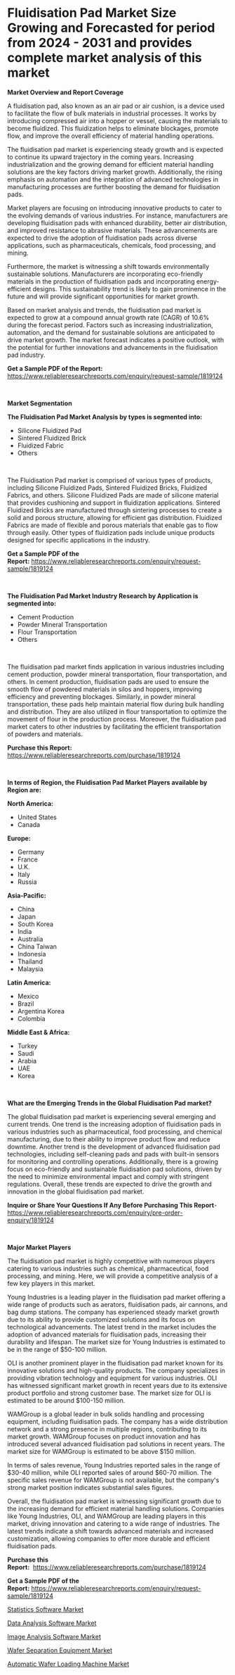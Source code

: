 <p><h1>Fluidisation Pad Market Size Growing and Forecasted for period from 2024 - 2031 and provides complete market analysis of this market</h1></p><p><strong>Market Overview and Report Coverage</strong></p>
<p><p>A fluidisation pad, also known as an air pad or air cushion, is a device used to facilitate the flow of bulk materials in industrial processes. It works by introducing compressed air into a hopper or vessel, causing the materials to become fluidized. This fluidization helps to eliminate blockages, promote flow, and improve the overall efficiency of material handling operations.</p><p>The fluidisation pad market is experiencing steady growth and is expected to continue its upward trajectory in the coming years. Increasing industrialization and the growing demand for efficient material handling solutions are the key factors driving market growth. Additionally, the rising emphasis on automation and the integration of advanced technologies in manufacturing processes are further boosting the demand for fluidisation pads.</p><p>Market players are focusing on introducing innovative products to cater to the evolving demands of various industries. For instance, manufacturers are developing fluidisation pads with enhanced durability, better air distribution, and improved resistance to abrasive materials. These advancements are expected to drive the adoption of fluidisation pads across diverse applications, such as pharmaceuticals, chemicals, food processing, and mining.</p><p>Furthermore, the market is witnessing a shift towards environmentally sustainable solutions. Manufacturers are incorporating eco-friendly materials in the production of fluidisation pads and incorporating energy-efficient designs. This sustainability trend is likely to gain prominence in the future and will provide significant opportunities for market growth.</p><p>Based on market analysis and trends, the fluidisation pad market is expected to grow at a compound annual growth rate (CAGR) of 10.6% during the forecast period. Factors such as increasing industrialization, automation, and the demand for sustainable solutions are anticipated to drive market growth. The market forecast indicates a positive outlook, with the potential for further innovations and advancements in the fluidisation pad industry.</p></p>
<p><strong>Get a Sample PDF of the Report:</strong> <a href="https://www.reliableresearchreports.com/enquiry/request-sample/1819124">https://www.reliableresearchreports.com/enquiry/request-sample/1819124</a></p>
<p>&nbsp;</p>
<p><strong>Market Segmentation</strong></p>
<p><strong>The Fluidisation Pad Market Analysis by types is segmented into:</strong></p>
<p><ul><li>Silicone Fluidized Pad</li><li>Sintered Fluidized Brick</li><li>Fluidized Fabric</li><li>Others</li></ul></p>
<p>&nbsp;</p>
<p><p>The Fluidisation Pad market is comprised of various types of products, including Silicone Fluidized Pads, Sintered Fluidized Bricks, Fluidized Fabrics, and others. Silicone Fluidized Pads are made of silicone material that provides cushioning and support in fluidization applications. Sintered Fluidized Bricks are manufactured through sintering processes to create a solid and porous structure, allowing for efficient gas distribution. Fluidized Fabrics are made of flexible and porous materials that enable gas to flow through easily. Other types of fluidization pads include unique products designed for specific applications in the industry.</p></p>
<p><strong>Get a Sample PDF of the Report:</strong>&nbsp;<a href="https://www.reliableresearchreports.com/enquiry/request-sample/1819124">https://www.reliableresearchreports.com/enquiry/request-sample/1819124</a></p>
<p>&nbsp;</p>
<p><strong>The Fluidisation Pad Market Industry Research by Application is segmented into:</strong></p>
<p><ul><li>Cement Production</li><li>Powder Mineral Transportation</li><li>Flour Transportation</li><li>Others</li></ul></p>
<p>&nbsp;</p>
<p><p>The fluidisation pad market finds application in various industries including cement production, powder mineral transportation, flour transportation, and others. In cement production, fluidisation pads are used to ensure the smooth flow of powdered materials in silos and hoppers, improving efficiency and preventing blockages. Similarly, in powder mineral transportation, these pads help maintain material flow during bulk handling and distribution. They are also utilized in flour transportation to optimize the movement of flour in the production process. Moreover, the fluidisation pad market caters to other industries by facilitating the efficient transportation of powders and materials.</p></p>
<p><strong>Purchase this Report:</strong>&nbsp; <a href="https://www.reliableresearchreports.com/purchase/1819124">https://www.reliableresearchreports.com/purchase/1819124</a></p>
<p>&nbsp;</p>
<p><strong>In terms of Region, the Fluidisation Pad Market Players available by Region are:</strong></p>
<p>
    <p> <strong> North America: </strong>
        <ul>
            <li>United States</li>
            <li>Canada</li>
        </ul>
        </p> 
    <p> <strong> Europe: </strong>
        <ul>
            <li>Germany</li>
            <li>France</li>
            <li>U.K.</li>
            <li>Italy</li>
            <li>Russia</li>
        </ul>
        </p> 
    <p> <strong> Asia-Pacific: </strong>
        <ul>
            <li>China</li>
            <li>Japan</li>
            <li>South Korea</li>
            <li>India</li>
            <li>Australia</li>
            <li>China Taiwan</li>
            <li>Indonesia</li>
            <li>Thailand</li>
            <li>Malaysia</li>
        </ul>
        </p> 
    <p> <strong> Latin America: </strong>
        <ul>
            <li>Mexico</li>
            <li>Brazil</li>
            <li>Argentina Korea</li>
            <li>Colombia</li>
        </ul>
        </p> 
    <p> <strong> Middle East & Africa: </strong>
        <ul>
            <li>Turkey</li>
            <li>Saudi</li>
            <li>Arabia</li>
            <li>UAE</li>
            <li>Korea</li>
        </ul>
    </p>
    </p>
<p>&nbsp;</p>
<p><strong>What are the Emerging Trends in the Global Fluidisation Pad market?</strong></p>
<p><p>The global fluidisation pad market is experiencing several emerging and current trends. One trend is the increasing adoption of fluidisation pads in various industries such as pharmaceutical, food processing, and chemical manufacturing, due to their ability to improve product flow and reduce downtime. Another trend is the development of advanced fluidisation pad technologies, including self-cleaning pads and pads with built-in sensors for monitoring and controlling operations. Additionally, there is a growing focus on eco-friendly and sustainable fluidisation pad solutions, driven by the need to minimize environmental impact and comply with stringent regulations. Overall, these trends are expected to drive the growth and innovation in the global fluidisation pad market.</p></p>
<p><strong>Inquire or Share Your Questions If Any Before Purchasing This Report</strong>- <a href="https://www.reliableresearchreports.com/enquiry/pre-order-enquiry/1819124">https://www.reliableresearchreports.com/enquiry/pre-order-enquiry/1819124</a></p>
<p>&nbsp;</p>
<p><strong>Major Market Players</strong></p>
<p><p>The fluidisation pad market is highly competitive with numerous players catering to various industries such as chemical, pharmaceutical, food processing, and mining. Here, we will provide a competitive analysis of a few key players in this market.</p><p>Young Industries is a leading player in the fluidisation pad market offering a wide range of products such as aerators, fluidisation pads, air cannons, and bag dump stations. The company has experienced steady market growth due to its ability to provide customized solutions and its focus on technological advancements. The latest trend in the market includes the adoption of advanced materials for fluidisation pads, increasing their durability and lifespan. The market size for Young Industries is estimated to be in the range of $50-100 million.</p><p>OLI is another prominent player in the fluidisation pad market known for its innovative solutions and high-quality products. The company specializes in providing vibration technology and equipment for various industries. OLI has witnessed significant market growth in recent years due to its extensive product portfolio and strong customer base. The market size for OLI is estimated to be around $100-150 million.</p><p>WAMGroup is a global leader in bulk solids handling and processing equipment, including fluidisation pads. The company has a wide distribution network and a strong presence in multiple regions, contributing to its market growth. WAMGroup focuses on product innovation and has introduced several advanced fluidisation pad solutions in recent years. The market size for WAMGroup is estimated to be above $150 million.</p><p>In terms of sales revenue, Young Industries reported sales in the range of $30-40 million, while OLI reported sales of around $60-70 million. The specific sales revenue for WAMGroup is not available, but the company's strong market position indicates substantial sales figures.</p><p>Overall, the fluidisation pad market is witnessing significant growth due to the increasing demand for efficient material handling solutions. Companies like Young Industries, OLI, and WAMGroup are leading players in this market, driving innovation and catering to a wide range of industries. The latest trends indicate a shift towards advanced materials and increased customization, allowing companies to offer more durable and efficient fluidisation pads.</p></p>
<p><strong>Purchase this Report:</strong>&nbsp;&nbsp;<a href="https://www.reliableresearchreports.com/purchase/1819124">https://www.reliableresearchreports.com/purchase/1819124</a></p>
<p></p>
<p><strong>Get a Sample PDF of the Report:</strong>&nbsp;<a href="https://www.reliableresearchreports.com/enquiry/request-sample/1819124">https://www.reliableresearchreports.com/enquiry/request-sample/1819124</a></p>
<p><p><a href="https://medium.com/@sharonmurphy49/statistics-software-market-size-market-outlook-and-market-forecast-2023-to-2030-632a122e6e60">Statistics Software Market</a></p><p><a href="https://medium.com/@sharonmurphy49/data-analysis-software-market-the-key-to-successful-business-strategy-forecast-till-2030-cd1a8ee79fe2">Data Analysis Software Market</a></p><p><a href="https://medium.com/@sharonmurphy49/image-analysis-software-market-the-key-to-successful-business-strategy-forecast-till-2030-082aeae8896b">Image Analysis Software Market</a></p><p><a href="https://github.com/melchekhinf/Market-Research-Report-List-2/blob/main/wafer-separation-equipment-market.md">Wafer Separation Equipment Market</a></p><p><a href="https://github.com/merzlyukov93/Market-Research-Report-List-2/blob/main/automatic-wafer-loading-machine-market.md">Automatic Wafer Loading Machine Market</a></p></p>